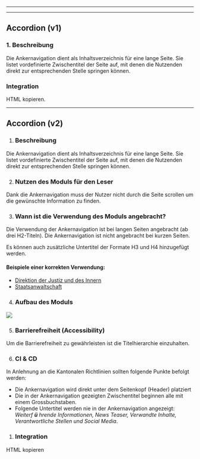 
---
---

## Accordion (v1)
### 1. Beschreibung
Die Ankernavigation dient als Inhaltsverzeichnis für eine lange Seite. Sie listet vordefinierte Zwischentitel der Seite auf, mit denen die Nutzenden direkt zur entsprechenden Stelle springen können.

### Integration
HTML kopieren.

---

## Accordion (v2)

1. ### Beschreibung
Die Ankernavigation dient als Inhaltsverzeichnis für eine lange Seite. Sie listet vordefinierte Zwischentitel der Seite auf, mit denen die Nutzenden direkt zur entsprechenden Stelle springen können.

2. ### Nutzen des Moduls für den Leser
Dank die Ankernavigation muss der Nutzer nicht durch die Seite scrollen um die gewünschte Information zu finden.

3. ### Wann ist die Verwendung des Moduls angebracht?
Die Verwendung der Ankernavigation ist bei langen Seiten angebracht (ab drei H2-Titeln).
Die Ankernavigation ist nicht angebracht bei kurzen Seiten.

Es können auch zusätzliche Untertitel der Formate H3 und H4 hinzugefügt werden.

#### Beispiele einer korrekten Verwendung:
 
- [Direktion der Justiz und des Innern](https://zh.ch/de/direktion-der-justiz-und-des-innern.html)
- [Staatsanwaltschaft](www.zh.ch/de/direktion-der-justiz-und-des-innern/staatsanwaltschaft.html)


4. ### Aufbau des Moduls
 ![](RackMultipart20200512-4-1sgjxg8_html_4ba822b3e6b11d33.png)

5. ### Barrierefreiheit (Accessibility)
Um die Barrierefreiheit zu gewährleisten ist die Titelhierarchie einzuhalten.

6. ### CI &amp; CD
In Anlehnung an die Kantonalen Richtlinien sollten folgende Punkte befolgt werden:
- Die Ankernavigation wird direkt unter dem Seitenkopf (Header) platziert
- Die in der Ankernavigation gezeigten Zwischentitel beginnen alle mit einem Grossbuchstaben.
- Folgende Untertitel werden nie in der Ankernavigation angezeigt: _Weiterf __ü__ hrende Informationen, News Teaser, Verwandte Inhalte, Verantwortliche Stellen und Social Media_.


1. ### Integration

HTML kopieren